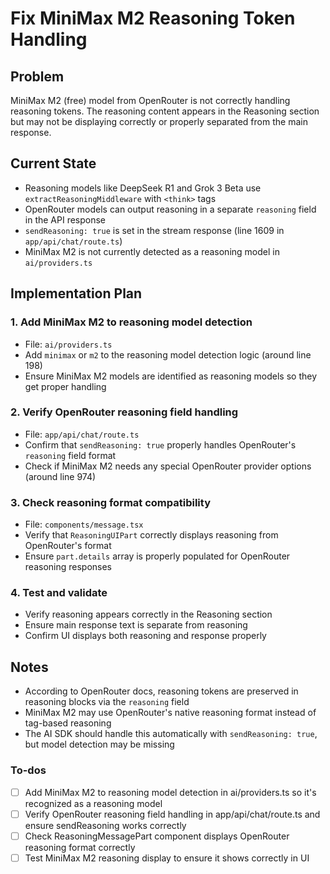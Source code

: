 <!-- 8bd8899f-ba54-4081-a2bf-2610c02bd137 3d3da3bb-75fb-4a8f-81b2-5db470093d95 -->
# Fix MiniMax M2 Reasoning Token Handling

## Problem

MiniMax M2 (free) model from OpenRouter is not correctly handling reasoning tokens. The reasoning content appears in the Reasoning section but may not be displaying correctly or properly separated from the main response.

## Current State

- Reasoning models like DeepSeek R1 and Grok 3 Beta use `extractReasoningMiddleware` with `<think>` tags
- OpenRouter models can output reasoning in a separate `reasoning` field in the API response
- `sendReasoning: true` is set in the stream response (line 1609 in `app/api/chat/route.ts`)
- MiniMax M2 is not currently detected as a reasoning model in `ai/providers.ts`

## Implementation Plan

### 1. Add MiniMax M2 to reasoning model detection

- File: `ai/providers.ts`
- Add `minimax` or `m2` to the reasoning model detection logic (around line 198)
- Ensure MiniMax M2 models are identified as reasoning models so they get proper handling

### 2. Verify OpenRouter reasoning field handling

- File: `app/api/chat/route.ts`
- Confirm that `sendReasoning: true` properly handles OpenRouter's `reasoning` field format
- Check if MiniMax M2 needs any special OpenRouter provider options (around line 974)

### 3. Check reasoning format compatibility

- File: `components/message.tsx`
- Verify that `ReasoningUIPart` correctly displays reasoning from OpenRouter's format
- Ensure `part.details` array is properly populated for OpenRouter reasoning responses

### 4. Test and validate

- Verify reasoning appears correctly in the Reasoning section
- Ensure main response text is separate from reasoning
- Confirm UI displays both reasoning and response properly

## Notes

- According to OpenRouter docs, reasoning tokens are preserved in reasoning blocks via the `reasoning` field
- MiniMax M2 may use OpenRouter's native reasoning format instead of tag-based reasoning
- The AI SDK should handle this automatically with `sendReasoning: true`, but model detection may be missing

### To-dos

- [ ] Add MiniMax M2 to reasoning model detection in ai/providers.ts so it's recognized as a reasoning model
- [ ] Verify OpenRouter reasoning field handling in app/api/chat/route.ts and ensure sendReasoning works correctly
- [ ] Check ReasoningMessagePart component displays OpenRouter reasoning format correctly
- [ ] Test MiniMax M2 reasoning display to ensure it shows correctly in UI